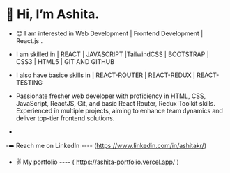 # 👋  Hi, I’m Ashita.
- 😊 I am interested in Web Development | Frontend Development | React.js .

- I am skilled in | REACT | JAVASCRIPT |TailwindCSS | BOOTSTRAP | CSS3 | HTML5 | GIT AND GITHUB 
- I also have basice skills in | REACT-ROUTER | REACT-REDUX | REACT-TESTING 
- Passionate fresher web developer with proficiency in HTML, CSS, JavaScript, ReactJS, Git, and basic React Router, Redux Toolkit skills. Experienced in multiple projects, aiming to enhance team dynamics and deliver top-tier frontend solutions.
- 
-➡️ Reach me on LinkedIn ---- (https://www.linkedin.com/in/ashitakr/)

- ✌️ My portfolio ---- ( https://ashita-portfolio.vercel.app/ )



<!---
Ashita-23/Ashita-23 is a ✨ special ✨ repository because its `README.md` (this file) appears on your GitHub profile.
You can click the Preview link to take a look at your changes.
--->

